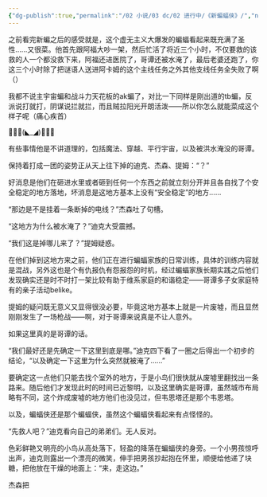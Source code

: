 ```yaml
---
{"dg-publish":true,"permalink":"/02 小说/03 dc/02 进行中/《新蝙蝠侠》/","noteIcon":""}
---
```



之前看完新蝙之后的感受就是，这个虚无主义大爆发的蝙蝠看起来既充满了圣性……又很菜。他首先跟阿福大吵一架，然后忙活了将近三个小时，不仅要救的该救的人一个都没救下来，阿福还进医院了，哥谭还被水淹了，最后老婆还跑了，你这三个小时除了把谜语人送进阿卡姆的这个主线任务之外其他支线任务全失败了啊（）

我都不说主宇宙蝙和战斗力天花板的ak蝙了，对比一下同样是刚出道的tb蝙，反派说打就打，阴谋说拦就拦，而且贼拉阳光开朗活泼——所以你怎么就能菜成这个样子呢（痛心疾首）

🦇🦇🦇(◣_◢)🦇🦇🦇

有些事情他是不讲道理的，包括魔法、穿越、平行宇宙，以及被洪水淹没的哥谭。

保持着打成一团的姿势正从天上往下掉的迪克、杰森、提姆：“？”

好消息是他们在砸进水里或者砸到任何一个东西之前就立刻分开并且各自找了个安全稳定的地方落地，坏消息是这地方基本上没有“安全稳定”的地方……

“那边是不是挂着一条断掉的电线？”杰森吐了句槽。

“这地方为什么被水淹了？”迪克大受震撼。

“我们这是掉哪儿来了？”提姆疑惑。

在他们掉到这地方来之前，他们正在进行蝙蝠家族的日常训练，具体的训练内容就是混战，另外这也是个有仇报仇有怨报怨的时机，经过蝙蝠家族长期实践之后他们发现确实还是时不时打一架比较有助于维系家庭的和谐稳定——哥谭多子女家庭特有的亲子活动belike。

提姆的疑问既无意义又显得很没必要，毕竟这地方基本上就是一片废墟，而且显然刚刚发生了一场枪战——啊，对于哥谭来说真是不让人意外。

如果这里真的是哥谭的话。

“我们最好还是先确定一下这里到底是哪。”迪克四下看了一圈之后得出一个初步的结论，“以及确定一下这里为什么突然就被淹了……”

要确定这一点他们只能去找个室外的地方，于是小鸟们很快就从废墟里翻找出一条路来。随后他们才发现此时的时间已近黎明，以及这里确实是哥谭，虽然城市布局略有不同，这个炸成废墟的地方他们也没见过，但韦恩塔还是那个韦恩塔。

以及，蝙蝠侠还是那个蝙蝠侠，虽然这个蝙蝠侠看起来有点怪怪的。

“先救人吧？”迪克看向自己的弟弟们。无人反对。

色彩鲜艳又明亮的小鸟从高处落下，轻盈的降落在蝙蝠侠的身旁。一个小男孩惊呼出声，迪克则露出一个漂亮的微笑，伸手把男孩抄起抱在怀里，顺便给他递了块糖，把他放在干燥的地面上：“来，走这边。”

杰森把